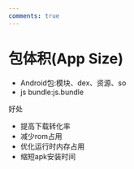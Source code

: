 ```yaml
---
comments: true
---
```


# 包体积(App Size)

- Android包:模块、dex、资源、so
- js bundle:js.bundle 

好处

- 提高下载转化率
- 减少rom占用
- 优化运行时内存占用
- 缩短apk安装时间